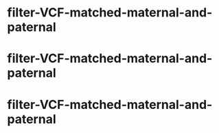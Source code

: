 # filter-VCF-matched-maternal-and-paternal
# filter-VCF-matched-maternal-and-paternal
# filter-VCF-matched-maternal-and-paternal
